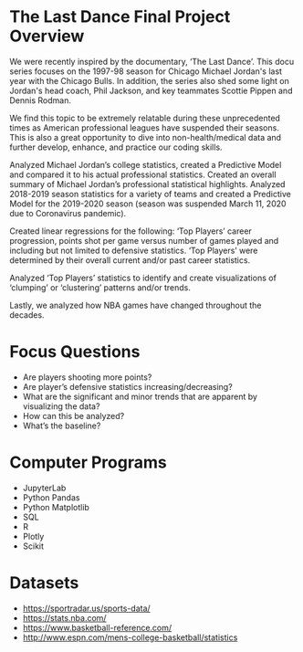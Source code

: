 # The Last Dance Final Project Overview
We were recently inspired by the documentary, ‘The Last Dance’. This docu series focuses on the 1997-98 season for Chicago Michael Jordan's last year with the Chicago Bulls. In addition, the series also shed some light on Jordan's head coach, Phil Jackson, and key teammates Scottie Pippen and Dennis Rodman. 

We find this topic to be extremely relatable during these unprecedented times as American professional leagues have suspended their seasons. This is also a great opportunity to dive into non-health/medical data and further develop, enhance, and practice our coding skills. 


Analyzed Michael Jordan’s college statistics, created a Predictive Model and compared it to his actual professional statistics. 
Created an overall summary of Michael Jordan’s professional statistical highlights.
Analyzed 2018-2019 season statistics for a variety of teams and created a Predictive Model for the 2019-2020 season (season was suspended March 11, 2020 due to Coronavirus pandemic). 


Created linear regressions for the following: ‘Top Players’ career progression, points shot per game versus number of games played and including but not limited to defensive statistics. ‘Top Players’ were determined by their overall current and/or past career statistics.


Analyzed ‘Top Players’ statistics to identify and create visualizations of ‘clumping’ or ‘clustering’ patterns and/or trends. 


Lastly, we analyzed how NBA games have changed throughout the decades. 

# Focus Questions
* Are players shooting more points? 
* Are player’s defensive statistics increasing/decreasing? 
* What are the significant and minor trends that are apparent by visualizing the data? 
* How can this be analyzed? 
* What’s the baseline? 


# Computer Programs
* JupyterLab
* Python Pandas
* Python Matplotlib
* SQL
* R 
* Plotly
* Scikit

# Datasets
* https://sportradar.us/sports-data/
* https://stats.nba.com/
* https://www.basketball-reference.com/
* http://www.espn.com/mens-college-basketball/statistics
